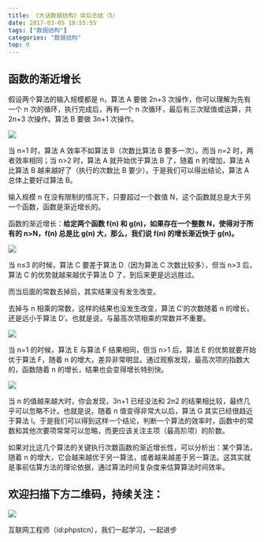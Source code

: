 ```yaml
---
title: 《大话数据结构》读后总结（5）
date: 2017-03-05 10:55:55
tags: ["数据结构"]
categories: "数据结构"
top: 0
---
```


## 函数的渐近增长

假设两个算法的输入规模都是 n，算法 A 要做 2n+3 次操作，你可以理解为先有一个 n 次的循环，执行完成后，再有一个 n 次循环，最后有三次赋值或运算，共 2n+3 次操作。算法 B 要做 3n+1 次操作。

![](http://ww1.sinaimg.cn/large/a616b9a4gy1g4y0eect3pj20w008q0te.jpg)

当 n=1 时，算法 A 效率不如算法 B（次数比算法 B 要多一次）。而当 n=2 时，两者效率相同；当 n>2 时，算法 A 就开始优于算法 B 了，随着 n 的增加，算法 A 比算法 B 越来越好了（执行的次数比 B 要少）。于是我们可以得出结论，算法 A 总体上要好过算法 B。

输入规模 n 在没有限制的情况下，只要超过一个数值 N，这个函数就总是大于另一个函数，函数是渐近增长的。

函数的渐近增长：**给定两个函数 f(n) 和 g(n)，如果存在一个整数 N，使得对于所有的 n>N，f(n) 总是比 g(n) 大，那么，我们说 f(n) 的增长渐近快于 g(n)。**

![](http://ww1.sinaimg.cn/large/a616b9a4gy1g4y0elkfk6j20w00a2wfd.jpg)

当 n≤3 的时候，算法 C 要差于算法 D（因为算法 C 次数比较多），但当 n>3 后，算法 C 的优势就越来越优于算法 D 了，到后来更是远远胜过。

而当后面的常数去掉后，其实结果没有发生改变。

去掉与 n 相乘的常数，这样的结果也没发生改变，算法 C′的次数随着 n 的增长，还是远小于算法 D′。也就是说，与最高次项相乘的常数并不重要。

![](http://ww1.sinaimg.cn/large/a616b9a4gy1g4y0evkavyj20w0084gmb.jpg)

当 n=1 的时候，算法 E 与算法 F 结果相同，但当 n>1 后，算法 E 的优势就要开始优于算法 F，随着 n 的增大，差异非常明显。通过观察发现，最高次项的指数大的，函数随着 n 的增长，结果也会变得增长特别快。

![](http://ww1.sinaimg.cn/large/a616b9a4gy1g4y0f2raxcj20w00ekgn4.jpg)

当 n 的值越来越大时，你会发现，3n+1 已经没法和 2n2 的结果相比较，最终几乎可以忽略不计。也就是说，随着 n 值变得非常大以后，算法 G 其实已经很趋近于算法 I。于是我们可以得到这样一个结论，判断一个算法的效率时，函数中的常数和其他次要项常常可以忽略，而更应该关注主项（最高阶项）的阶数。

如果对比这几个算法的关键执行次数函数的渐近增长性，可以分析出：某个算法，随着 n 的增大，它会越来越优于另一算法，或者越来越差于另一算法。这其实就是事前估算方法的理论依据，通过算法时间复杂度来估算算法时间效率。

## 欢迎扫描下方二维码，持续关注：

![](https://ww1.sinaimg.cn/large/a616b9a4gy1g4xzv954a4j20760763yo.jpg)

互联网工程师（id:phpstcn），我们一起学习，一起进步
